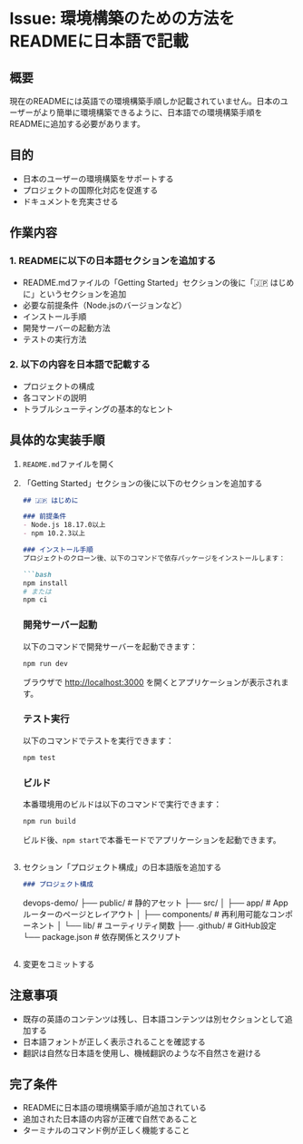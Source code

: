 # Issue: 環境構築のための方法をREADMEに日本語で記載

## 概要
現在のREADMEには英語での環境構築手順しか記載されていません。日本のユーザーがより簡単に環境構築できるように、日本語での環境構築手順をREADMEに追加する必要があります。

## 目的
- 日本のユーザーの環境構築をサポートする
- プロジェクトの国際化対応を促進する
- ドキュメントを充実させる

## 作業内容

### 1. READMEに以下の日本語セクションを追加する
- README.mdファイルの「Getting Started」セクションの後に「🇯🇵 はじめに」というセクションを追加
- 必要な前提条件（Node.jsのバージョンなど）
- インストール手順
- 開発サーバーの起動方法
- テストの実行方法

### 2. 以下の内容を日本語で記載する
- プロジェクトの構成
- 各コマンドの説明
- トラブルシューティングの基本的なヒント

## 具体的な実装手順

1. `README.md`ファイルを開く
2. 「Getting Started」セクションの後に以下のセクションを追加する
   ```markdown
   ## 🇯🇵 はじめに

   ### 前提条件
   - Node.js 18.17.0以上
   - npm 10.2.3以上

   ### インストール手順
   プロジェクトのクローン後、以下のコマンドで依存パッケージをインストールします：

   ```bash
   npm install
   # または
   npm ci
   ```

   ### 開発サーバー起動
   以下のコマンドで開発サーバーを起動できます：

   ```bash
   npm run dev
   ```

   ブラウザで [http://localhost:3000](http://localhost:3000) を開くとアプリケーションが表示されます。

   ### テスト実行
   以下のコマンドでテストを実行できます：

   ```bash
   npm test
   ```

   ### ビルド
   本番環境用のビルドは以下のコマンドで実行できます：

   ```bash
   npm run build
   ```

   ビルド後、`npm start`で本番モードでアプリケーションを起動できます。
   ```

3. セクション「プロジェクト構成」の日本語版を追加する
   ```markdown
   ### プロジェクト構成
   ```
   devops-demo/
   ├── public/           # 静的アセット
   ├── src/
   │   ├── app/         # Appルーターのページとレイアウト
   │   ├── components/  # 再利用可能なコンポーネント
   │   └── lib/         # ユーティリティ関数
   ├── .github/         # GitHub設定
   └── package.json     # 依存関係とスクリプト
   ```
   ```

4. 変更をコミットする

## 注意事項
- 既存の英語のコンテンツは残し、日本語コンテンツは別セクションとして追加する
- 日本語フォントが正しく表示されることを確認する
- 翻訳は自然な日本語を使用し、機械翻訳のような不自然さを避ける

## 完了条件
- READMEに日本語の環境構築手順が追加されている
- 追加された日本語の内容が正確で自然であること
- ターミナルのコマンド例が正しく機能すること

